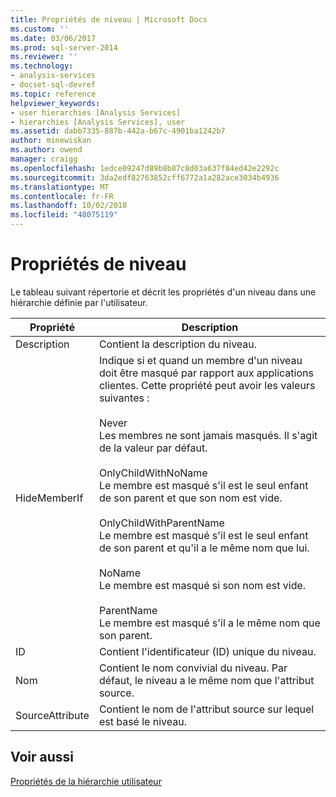 ```yaml
---
title: Propriétés de niveau | Microsoft Docs
ms.custom: ''
ms.date: 03/06/2017
ms.prod: sql-server-2014
ms.reviewer: ''
ms.technology:
- analysis-services
- docset-sql-devref
ms.topic: reference
helpviewer_keywords:
- user hierarchies [Analysis Services]
- hierarchies [Analysis Services], user
ms.assetid: dabb7335-887b-442a-b67c-4901ba1242b7
author: minewiskan
ms.author: owend
manager: craigg
ms.openlocfilehash: 1edce09247d89b8b87c8d03a637f84ed42e2292c
ms.sourcegitcommit: 3da2edf82763852cff6772a1a282ace3034b4936
ms.translationtype: MT
ms.contentlocale: fr-FR
ms.lasthandoff: 10/02/2018
ms.locfileid: "48075119"
---
```

# <a name="level-properties"></a>Propriétés de niveau 
  Le tableau suivant répertorie et décrit les propriétés d'un niveau dans une hiérarchie définie par l'utilisateur.  
  
|Propriété|Description|  
|--------------|-----------------|  
|Description|Contient la description du niveau.|  
|HideMemberIf|Indique si et quand un membre d'un niveau doit être masqué par rapport aux applications clientes. Cette propriété peut avoir les valeurs suivantes :<br /><br /> Never<br /> Les membres ne sont jamais masqués. Il s'agit de la valeur par défaut.<br /><br /> OnlyChildWithNoName<br /> Le membre est masqué s'il est le seul enfant de son parent et que son nom est vide.<br /><br /> OnlyChildWithParentName<br /> Le membre est masqué s'il est le seul enfant de son parent et qu'il a le même nom que lui.<br /><br /> NoName<br /> Le membre est masqué si son nom est vide.<br /><br /> ParentName<br /> Le membre est masqué s'il a le même nom que son parent.|  
|ID|Contient l'identificateur (ID) unique du niveau.|  
|Nom   |Contient le nom convivial du niveau. Par défaut, le niveau a le même nom que l'attribut source.|  
|SourceAttribute|Contient le nom de l'attribut source sur lequel est basé le niveau.|  
  
## <a name="see-also"></a>Voir aussi  
 [Propriétés de la hiérarchie utilisateur](user-hierarchies-properties.md)  
  
  
